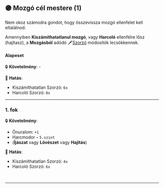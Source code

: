 ## 🟣 Mozgó cél mestere (1)

Nem okoz számodra gondot, hogy összevissza mozgó ellenfelet kell eltalálnod.

Amennyiben **Kiszámíthatatlanul mozgó**, vagy **Harcoló** ellenfélre lősz (hajítasz), a **Mozgásból** adódó 🗡️[Szorzó](../072_tavharc_ve_oszto_cella.md#️-szorzó) módosítók lecsökkennek.
#### Alapeset

🔒 **Követelmény**: -

🌟 **Hatás**:
- Kiszámíthatatlan Szorzó: `6x`
- Harcoló Szorzó: `8x`

---
### 1. fok

🔒 **Követelmény**:
- Önuralom: `+1`
- Harcmodor  **-** `5.szint`
- (**Íjászat** vagy **Lövészet** vagy **Hajítás**)

🌟 **Hatás**:
- Kiszámíthatatlan Szorzó: `4x`
- Harcoló Szorzó: `6x`

<br />

---
